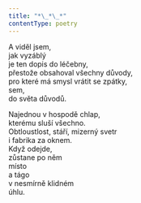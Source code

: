 ```yaml
---
title: "*\_*\_*"
contentType: poetry
---
```


<section>

A viděl jsem,  
jak vyzáblý  
je ten dopis do léčebny,  
přestože obsahoval všechny důvody,  
pro které má smysl vrátit se zpátky,  
sem,  
do světa důvodů.

Najednou v hospodě chlap,  
kterému sluší všechno.  
Obtloustlost, stáří, mizerný svetr  
i fabrika za oknem.  
Když odejde,  
zůstane po něm  
místo  
a tágo  
v nesmírně klidném  
úhlu.

</section>
